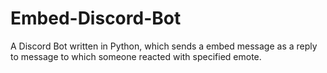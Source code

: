 # Embed-Discord-Bot
A Discord Bot written in Python, which sends a embed message as a reply to message to which someone reacted with specified emote.
